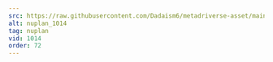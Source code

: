 ```yaml
---
src: https://raw.githubusercontent.com/Dadaism6/metadriverse-asset/main/script-nuplan-output-newcompressed/nuplan_1014.mp4
alt: nuplan_1014
tag: nuplan
vid: 1014
order: 72
---
```

